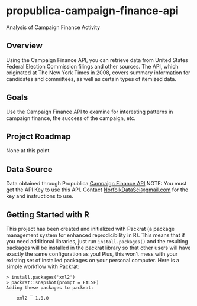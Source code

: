 # propublica-campaign-finance-api
Analysis of Campaign Finance Activity

## Overview
Using the Campaign Finance API, you can retrieve data from United States Federal Election Commission filings and other sources. The API, which originated at The New York Times in 2008, covers summary information for candidates and committees, as well as certain types of itemized data. 

## Goals
Use the Campaign Finance API to examine for interesting patterns in campaign finance, the success of the campaign, etc.

## Project Roadmap
None at this point

## Data Source
Data obtained through Propublica [Campaign Finance API](https://propublica.github.io/campaign-finance-api-docs/)
NOTE: You must get the API Key to use this API. Contact NorfolkDataSci@gmail.com for the key and instructions to use.

## Getting Started with R
This project has been created and initialized with Packrat (a package management system for enhanced reprodicibility
in R). This means that if you need additional libraries, just run `install.packages()` and the resulting 
packages will be installed in the packrat library so that other users will have exactly the same configuration
as you! Plus, this won't mess with your existing set of installed packages on your personal computer. Here is a 
simple workflow with Packrat:

```
> install.packages('xml2')
> packrat::snapshot(prompt = FALSE)
Adding these packages to packrat:
         _      
    xml2   1.0.0
```